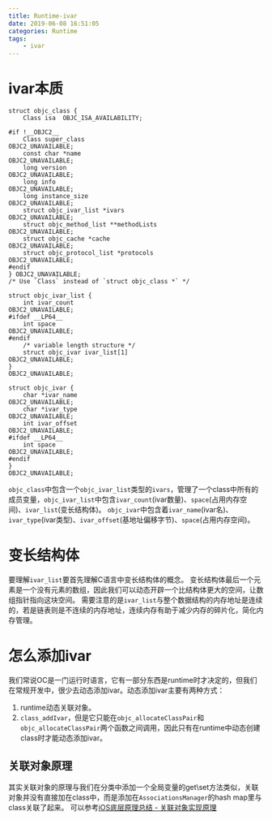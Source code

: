 ```yaml
---
title: Runtime-ivar
date: 2019-06-08 16:51:05
categories: Runtime
tags:
    - ivar
---
```

# ivar本质
```
struct objc_class {
    Class isa  OBJC_ISA_AVAILABILITY;

#if !__OBJC2__
    Class super_class                                        OBJC2_UNAVAILABLE;
    const char *name                                         OBJC2_UNAVAILABLE;
    long version                                             OBJC2_UNAVAILABLE;
    long info                                                OBJC2_UNAVAILABLE;
    long instance_size                                       OBJC2_UNAVAILABLE;
    struct objc_ivar_list *ivars                             OBJC2_UNAVAILABLE;
    struct objc_method_list **methodLists                    OBJC2_UNAVAILABLE;
    struct objc_cache *cache                                 OBJC2_UNAVAILABLE;
    struct objc_protocol_list *protocols                     OBJC2_UNAVAILABLE;
#endif
} OBJC2_UNAVAILABLE;
/* Use `Class` instead of `struct objc_class *` */

struct objc_ivar_list {
    int ivar_count                                           OBJC2_UNAVAILABLE;
#ifdef __LP64__
    int space                                                OBJC2_UNAVAILABLE;
#endif
    /* variable length structure */
    struct objc_ivar ivar_list[1]                            OBJC2_UNAVAILABLE;
}                                                            OBJC2_UNAVAILABLE;

struct objc_ivar {
    char *ivar_name                                          OBJC2_UNAVAILABLE;
    char *ivar_type                                          OBJC2_UNAVAILABLE;
    int ivar_offset                                          OBJC2_UNAVAILABLE;
#ifdef __LP64__
    int space                                                OBJC2_UNAVAILABLE;
#endif
}                                                            OBJC2_UNAVAILABLE;
```
`objc_class`中包含一个`objc_ivar_list`类型的`ivars`，管理了一个class中所有的成员变量，`objc_ivar_list`中包含`ivar_count`(ivar数量)、`space`(占用内存空间)、`ivar_list`(变长结构体)。
`objc_ivar`中包含着`ivar_name`(ivar名)、`ivar_type`(ivar类型)、`ivar_offset`(基地址偏移字节)、`space`(占用内存空间)。
# 变长结构体
要理解`ivar_list`要首先理解C语言中变长结构体的概念。
变长结构体最后一个元素是一个没有元素的数组，因此我们可以动态开辟一个比结构体更大的空间，让数组指针指向这块空间。
需要注意的是`ivar_list`与整个数据结构的内存地址是连续的，若是链表则是不连续的内存地址，连续内存有助于减少内存的碎片化，简化内存管理。
# 怎么添加ivar
我们常说OC是一门运行时语言，它有一部分东西是runtime时才决定的，但我们在常规开发中，很少去动态添加ivar。动态添加ivar主要有两种方式：
1. runtime动态关联对象。
2. `class_addIvar`，但是它只能在`objc_allocateClassPair`和`objc_allocateClassPair`两个函数之间调用，因此只有在runtime中动态创建class时才能动态添加ivar。
## 关联对象原理
其实关联对象的原理与我们在分类中添加一个全局变量的get\set方法类似，关联对象并没有直接加在class中，而是添加在`AssociationsManager`的hash map里与class关联了起来。
可以参考[iOS底层原理总结 - 关联对象实现原理](https://blog.csdn.net/olsq93038o99s/article/details/80878983)